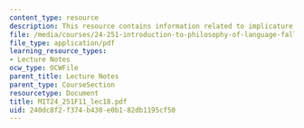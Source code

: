 ```yaml
---
content_type: resource
description: This resource contains information related to implicature.
file: /media/courses/24-251-introduction-to-philosophy-of-language-fall-2011/240dc8f2f374b430e0b182db1195cf50_MIT24_251F11_lec18.pdf
file_type: application/pdf
learning_resource_types:
- Lecture Notes
ocw_type: OCWFile
parent_title: Lecture Notes
parent_type: CourseSection
resourcetype: Document
title: MIT24_251F11_lec18.pdf
uid: 240dc8f2-f374-b430-e0b1-82db1195cf50
---
```

